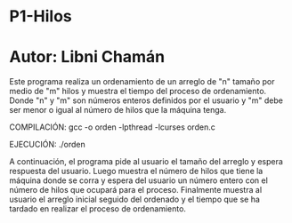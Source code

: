 # P1-Hilos
# Autor: Libni Chamán

Este programa realiza un ordenamiento de un arreglo de "n" tamaño por medio de "m" hilos y muestra el tiempo del proceso de ordenamiento. Donde "n" y "m" son números enteros definidos por el usuario y "m" debe ser menor o igual al número de hilos que la máquina tenga. 

COMPILACIÓN:
  gcc -o orden -lpthread -lcurses orden.c

EJECUCIÓN:
  ./orden
 
 A continuación, el programa pide al usuario el tamaño del arreglo y espera respuesta del usuario. 
 Luego muestra el número de hilos que tiene la máquina donde se corra y espera del usuario un número entero con el número de hilos que ocupará para el proceso. 
 Finalmente muestra al usuario el arreglo inicial seguido del ordenado y el tiempo que se ha tardado en realizar el proceso de ordenamiento. 
